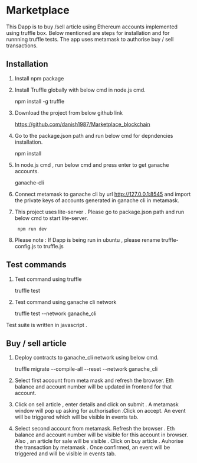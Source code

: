 # Marketplace

This Dapp is to buy /sell article using Ethereum accounts implemented using truffle box. Below mentioned are steps for installation and for runnning truffle tests.
The app uses metamask to authorise buy / sell transactions.

## Installation

1. Install npm package 

2. Install Truffle globally with below cmd in node.js cmd.

    npm install -g truffle
	
3. Download the project from below github link

	https://github.com/danish1987/Marketplace_blockchain

3. Go to the package.json path and run below cmd for depndencies installation.

	npm install

4. In node.js cmd , run below cmd and press enter to get ganache accounts.

	ganache-cli
	
5. Connect metamask to ganache cli by url http://127.0.0.1:8545 and import the private keys of accounts generated in ganache cli in metamask.

6. This project uses lite-server . Please go to package.json path and run below cmd to start lite-server.

        npm run dev 
	
7. Please note : If Dapp is being run in ubuntu , please rename truffle-config.js to truffle.js

## Test commands

1. Test command using truffle
	
   truffle test
   
2. Test command using ganache cli network

   truffle test --network ganache_cli
   
Test suite is written in javascript .

## Buy / sell article

1.  Deploy contracts to ganache_cli network using below cmd.

    truffle migrate --compile-all --reset --network ganache_cli
	
2. Select first account from meta mask and refresh the browser. Eth balance and account number will be updated in frontend for that account.

3. Click on sell article , enter details and click on submit . A metamask window will pop up asking for authorisation .Click on accept.
   An event will be triggered which will be visible in events tab.
   
4. Select second account from metamask. Refresh the browser . Eth balance and account number will be visible for this account in browser.
   Also , an article for sale will be visible . Click on buy article . Auhorise the transaction by metamask . Once confirmed, an event will be triggered and will be visible in events tab. 


	

	

